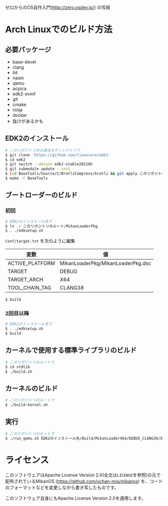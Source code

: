 ゼロからのOS自作入門(http://zero.osdev.jp/) の写経

# Arch Linuxでのビルド方法

## 必要パッケージ
- base-devel
- clang
- lld
- nasm
- qemu
- acpica
- edk2-ovmf
- git
- cmake
- ninja
- docker
- 抜けがあるかも

## EDK2のインストール
``` bash
# このリポジトリ外の適当なディレクトリで
$ git clone 'https://github.com/tianocore/edk2'
$ cd edk2
$ git switch --detach edk2-stable202105
$ git submodule update --init
$ (cd BaseTools/Source/C/BrotliCompress/brotli && git apply このリポジトリのルート/brotli_warning_fix.patch)
$ make -C BaseTools
```

## ブートローダーのビルド

### 初回
``` bash
# EDK2のインストール先で
$ ln -s このリポジトリのルート/MikanLoaderPkg
$ . ./edksetup.sh
```

`Conf/target.txt` を次のように編集

| 変数 | 値 |
| --- | --- |
| ACTIVE_PLATFORM | MikanLoaderPkg/MikanLoaderPkg.dsc |
| TARGET | DEBUG |
| TARGET_ARCH | X64 |
| TOOL_CHAIN_TAG | CLANG38 |

``` bash
$ build
```

### 2回目以降
``` bash
# EDK2のインストール先で
$ . ./edksetup.sh
$ build
```

## カーネルで使用する標準ライブラリのビルド
``` bash
# このリポジトリのルートで
$ cd stdlib
$ ./build.sh
```

## カーネルのビルド
``` bash
# このリポジトリのルートで
$ ./build-kernel.sh
```

## 実行
``` bash
# このリポジトリのルートで
$ ./run_qemu.sh EDK2のインストール先/Build/MikanLoaderX64/DEBUG_CLANG38/X64/Loader.efi
```

# ライセンス
このソフトウェアはApache License Version 2.0(全文は`LICENSE`を参照)の元で配布されているMikanOS (https://github.com/uchan-nos/mikanos) を、コードのフォーマットなどを変更しながら書き写したものです。

このソフトウェア自身にもApache License Version 2.0を適用します。
